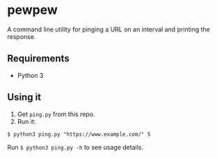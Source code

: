 # pewpew
A command line utility for pinging a URL on an interval and printing the response.

## Requirements
* Python 3

## Using it
1. Get `ping.py` from this repo.
2. Run it:
  
  ```
  $ python3 ping.py "https://www.example.com/" 5
  ```

Run `$ python3 ping.py -h` to see usage details.
